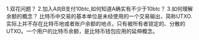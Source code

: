 1.双花问题？
2.加入A向B支付10btc,如何知道A确实有不少于10btc？
3.如何理解余额的概念？
比特币中交易的基本单位是未经使用的一个交易输出，简称UTXO.实际上并不存在比特币地或者账户余额的地点，只有被所有者锁定的、分散的UTXO。一个用户的比特币余额，是比特币钱包应用的延伸概念。